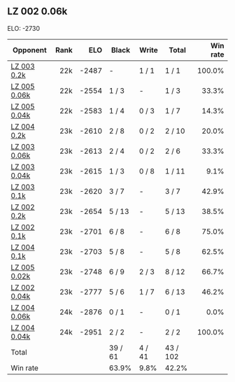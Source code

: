 ## LZ 002 0.06k ##

ELO: -2730

Opponent | Rank | ELO | Black | Write | Total | Win rate
---------|-----:|----:|-------|-------|-------|-------:
[LZ 003 0.2k](LZ%20003%200.2k.md) | 22k | -2487 | - | 1 / 1 | 1 / 1 | 100.0%
[LZ 005 0.06k](LZ%20005%200.06k.md) | 22k | -2554 | 1 / 3 | - | 1 / 3 | 33.3%
[LZ 005 0.04k](LZ%20005%200.04k.md) | 22k | -2583 | 1 / 4 | 0 / 3 | 1 / 7 | 14.3%
[LZ 004 0.2k](LZ%20004%200.2k.md) | 23k | -2610 | 2 / 8 | 0 / 2 | 2 / 10 | 20.0%
[LZ 003 0.06k](LZ%20003%200.06k.md) | 23k | -2613 | 2 / 4 | 0 / 2 | 2 / 6 | 33.3%
[LZ 003 0.04k](LZ%20003%200.04k.md) | 23k | -2615 | 1 / 3 | 0 / 8 | 1 / 11 | 9.1%
[LZ 003 0.1k](LZ%20003%200.1k.md) | 23k | -2620 | 3 / 7 | - | 3 / 7 | 42.9%
[LZ 002 0.2k](LZ%20002%200.2k.md) | 23k | -2654 | 5 / 13 | - | 5 / 13 | 38.5%
[LZ 002 0.1k](LZ%20002%200.1k.md) | 23k | -2701 | 6 / 8 | - | 6 / 8 | 75.0%
[LZ 004 0.1k](LZ%20004%200.1k.md) | 23k | -2703 | 5 / 8 | - | 5 / 8 | 62.5%
[LZ 005 0.02k](LZ%20005%200.02k.md) | 23k | -2748 | 6 / 9 | 2 / 3 | 8 / 12 | 66.7%
[LZ 002 0.04k](LZ%20002%200.04k.md) | 23k | -2777 | 5 / 6 | 1 / 7 | 6 / 13 | 46.2%
[LZ 004 0.06k](LZ%20004%200.06k.md) | 24k | -2876 | 0 / 1 | - | 0 / 1 | 0.0%
[LZ 004 0.04k](LZ%20004%200.04k.md) | 24k | -2951 | 2 / 2 | - | 2 / 2 | 100.0%
Total | | | 39 / 61 | 4 / 41 | 43 / 102 | 
Win rate| | | 63.9% | 9.8% | 42.2% | 
